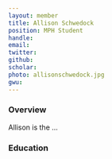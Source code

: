 ```yaml
---
layout: member
title: Allison Schwedock
position: MPH Student
handle: 
email: 
twitter:
github:
scholar: 
photo: allisonschwedock.jpg
gwu: 
---
```


### Overview

Allison is the  ...

### Education
